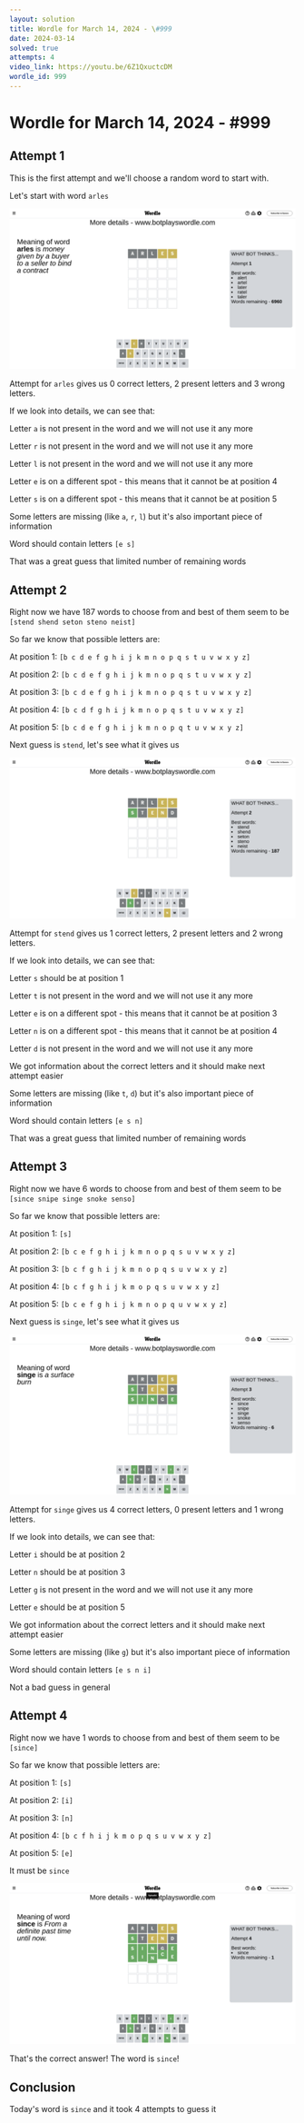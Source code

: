 ```yaml
---
layout: solution
title: Wordle for March 14, 2024 - \#999
date: 2024-03-14
solved: true
attempts: 4
video_link: https://youtu.be/6Z1QxuctcDM
wordle_id: 999
---
```


# Wordle for March 14, 2024 - \#999

## Attempt 1

This is the first attempt and we'll choose a random word to start with.

Let's start with word `arles`

![Attempt 1](2024-03-14/attempt-1.png)

Attempt for `arles` gives us 0 correct letters, 2 present letters and 3 wrong letters.

If we look into details, we can see that:

Letter `a` is not present in the word and we will not use it any more

Letter `r` is not present in the word and we will not use it any more

Letter `l` is not present in the word and we will not use it any more

Letter `e` is on a different spot - this means that it cannot be at position 4

Letter `s` is on a different spot - this means that it cannot be at position 5

Some letters are missing (like `a`, `r`, `l`) but it's also important piece of information

Word should contain letters `[e s]`

That was a great guess that limited number of remaining words



## Attempt 2

Right now we have 187 words to choose from and best of them seem to be `[stend shend seton steno neist]`

So far we know that possible letters are:

At position 1: `[b c d e f g h i j k m n o p q s t u v w x y z]`

At position 2: `[b c d e f g h i j k m n o p q s t u v w x y z]`

At position 3: `[b c d e f g h i j k m n o p q s t u v w x y z]`

At position 4: `[b c d f g h i j k m n o p q s t u v w x y z]`

At position 5: `[b c d e f g h i j k m n o p q t u v w x y z]`

Next guess is `stend`, let's see what it gives us

![Attempt 2](2024-03-14/attempt-2.png)

Attempt for `stend` gives us 1 correct letters, 2 present letters and 2 wrong letters.

If we look into details, we can see that:

Letter `s` should be at position 1

Letter `t` is not present in the word and we will not use it any more

Letter `e` is on a different spot - this means that it cannot be at position 3

Letter `n` is on a different spot - this means that it cannot be at position 4

Letter `d` is not present in the word and we will not use it any more

We got information about the correct letters and it should make next attempt easier

Some letters are missing (like `t`, `d`) but it's also important piece of information

Word should contain letters `[e s n]`

That was a great guess that limited number of remaining words



## Attempt 3

Right now we have 6 words to choose from and best of them seem to be `[since snipe singe snoke senso]`

So far we know that possible letters are:

At position 1: `[s]`

At position 2: `[b c e f g h i j k m n o p q s u v w x y z]`

At position 3: `[b c f g h i j k m n o p q s u v w x y z]`

At position 4: `[b c f g h i j k m o p q s u v w x y z]`

At position 5: `[b c e f g h i j k m n o p q u v w x y z]`

Next guess is `singe`, let's see what it gives us

![Attempt 3](2024-03-14/attempt-3.png)

Attempt for `singe` gives us 4 correct letters, 0 present letters and 1 wrong letters.

If we look into details, we can see that:

Letter `i` should be at position 2

Letter `n` should be at position 3

Letter `g` is not present in the word and we will not use it any more

Letter `e` should be at position 5

We got information about the correct letters and it should make next attempt easier

Some letters are missing (like `g`) but it's also important piece of information

Word should contain letters `[e s n i]`

Not a bad guess in general



## Attempt 4

Right now we have 1 words to choose from and best of them seem to be `[since]`

So far we know that possible letters are:

At position 1: `[s]`

At position 2: `[i]`

At position 3: `[n]`

At position 4: `[b c f h i j k m o p q s u v w x y z]`

At position 5: `[e]`

It must be `since`

![Attempt 4](2024-03-14/attempt-4.png)

That's the correct answer! The word is `since`!

## Conclusion

Today's word is `since` and it took 4 attempts to guess it

